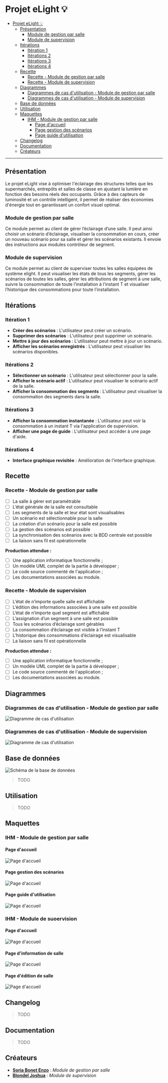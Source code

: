 # Projet eLight 💡

- [Projet eLight 💡](#projet-elight-)
  - [Présentation](#présentation)
    - [Module de gestion par salle](#module-de-gestion-par-salle)
    - [Module de supervision](#module-de-supervision)
  - [Itérations](#itérations)
    - [Itération 1](#itération-1)
    - [Itérations 2](#itérations-2)
    - [Itérations 3](#itérations-3)
    - [Itérations 4](#itérations-4)
  - [Recette](#recette)
    - [Recette - Module de gestion par salle](#recette---module-de-gestion-par-salle)
    - [Recette - Module de supervision](#recette---module-de-supervision)
  - [Diagrammes](#diagrammes)
    - [Diagrammes de cas d'utilisation - Module de gestion par salle](#diagrammes-de-cas-dutilisation---module-de-gestion-par-salle)
    - [Diagrammes de cas d'utilisation - Module de supervision](#diagrammes-de-cas-dutilisation---module-de-supervision)
  - [Base de données](#base-de-données)
  - [Utilisation](#utilisation)
  - [Maquettes](#maquettes)
    - [IHM - Module de gestion par salle](#ihm---module-de-gestion-par-salle)
      - [Page d'accueil](#page-daccueil)
      - [Page gestion des scénarios](#page-gestion-des-scénarios)
      - [Page guide d'utilisation](#page-guide-dutilisation)
  - [Changelog](#changelog)
  - [Documentation](#documentation)
  - [Créateurs](#créateurs)

---

## Présentation

Le projet eLight vise à optimiser l'éclairage des structures telles que les supermarchés, entrepôts et salles de classe en ajustant la lumière en fonction des besoins réels des occupants. Grâce à des capteurs de luminosité et un contrôle intelligent, il permet de réaliser des économies d'énergie tout en garantissant un confort visuel optimal.

### Module de gestion par salle

Ce module permet au client de gérer l’éclairage d’une salle. Il peut ainsi choisir un scénario d’éclairage, visualiser la consommation en cours, créer un nouveau scénario pour sa salle et gérer les scénarios existants. Il envoie des instructions aux modules contrôleur de segment.

### Module de supervision

Ce module permet au client de superviser toutes les salles équipées de système elight. Il peut visualiser les états de tous les segments, gérer les scénarios de toutes les salles, gérer les attributions de segment à une salle, suivre la consommation de toute l’installation à l’instant T et visualiser l’historique des consommations pour toute l’installation.

## Itérations

### Itération 1

- **Créer des scénarios** : L'utilisateur peut créer un scénario.
- **Supprimer des scénarios** : L'utilisateur peut supprimer un scénario.
- **Mettre à jour des scénarios** : L'utilisateur peut mettre à jour un scénario.
- **Afficher les scénarios enregistrés** : L'utilisateur peut visualiser les scénarios disponibles.

### Itérations 2

- **Sélectionner un scénario** : L'utilisateur peut sélectionner pour la salle.
- **Afficher le scénario actif** : L'utilisateur peut visualiser le scénario actif de la salle.
- **Afficher la consommation des segments** : L'utilisateur peut visualiser la consommation des segments dans la salle.

### Itérations 3

- **Afficher la consommation instantanée** : L'utilisateur peut voir la consommation à un instant T via l'application de supervision.
- **Afficher une page de guide** : L'utilisateur peut accéder à une page d'aide.

### Itérations 4

- **Interface graphique revisitée** : Amélioration de l'interface graphique.

## Recette

### Recette - Module de gestion par salle

- [ ] La salle à gérer est paramétrable
- [ ] L’état générale de la salle est consultable
- [ ] Les segments de la salle et leur état sont visualisables
- [ ] Un scénario est sélectionnable pour la salle
- [ ] La création d’un scénario pour la salle est possible
- [ ] La gestion des scénarios est possible
- [ ] La synchronisation des scénarios avec la BDD centrale est possible
- [ ] La liaison sans fil est opérationnelle

**Production attendue :**

- [ ] Une application informatique fonctionnelle ;
- [ ] Un modèle UML complet de la partie à développer ;
- [ ] Le code source commenté de l'application ;
- [ ] Les documentations associées au module.

### Recette - Module de supervision

- [ ] L’état de n’importe quelle salle est affichable
- [ ] L’édition des informations associées à une salle est possible
- [ ] L‘état de n’importe quel segment est affichable
- [ ] L’assignation d’un segment à une salle est possible
- [ ] Tous les scénarios d’éclairage sont gérables
- [ ] La consommation d’éclairage est visible à l’instant T
- [ ] L’historique des consommations d’éclairage est visualisable
- [ ] La liaison sans fil est opérationnelle

**Production attendue :**

- [ ] Une application informatique fonctionnelle ;
- [ ] Un modèle UML complet de la partie à développer ;
- [ ] Le code source commenté de l'application ;
- [ ] Les documentations associées au module.

## Diagrammes

### Diagrammes de cas d'utilisation - Module de gestion par salle

![Diagramme de cas d'utilisation](images/diagramme-cas-dutilisation-module-de-gestion.png)

### Diagrammes de cas d'utilisation - Module de supervision

![Diagramme de cas d'utilisation](images/diagramme-cas-dutilisation-module-de-supervision.png)

## Base de données

![Schéma de la base de données](images/diagramme-de-la-base-de-donnees.png)

> TODO

## Utilisation

> TODO

## Maquettes

### IHM - Module de gestion par salle

#### Page d'accueil

![Page d'accueil](images/page-d-accueil-module-de-gestion.png)

#### Page gestion des scénarios

![Page d'accueil](images/page-des-scenarios-module-de-gestion.png)

#### Page guide d'utilisation

![Page d'accueil](images/page-de-guide-d-utilisation-module-de-gestion.png)

### IHM - Module de suoervision

#### Page d'accueil

![Page d'accueil](images/page-d-acceuil-module-de-supervision.png)

#### Page d'information de salle

![Page d'accueil](images/page-info-salle-module-de-supervision.png)

#### Page d'édition de salle

![Page d'accueil](images/page-d-edition-de-salle-module-de-supervision.png)


## Changelog

> TODO

## Documentation

> TODO

## Créateurs

- **[Soria Bonet Enzo](https://github.com/esoriabonet)** : *Module de gestion par salle*
- **[Blondel Joshua](https://github.com/JBLONDEL04)** : *Module de supervision*
